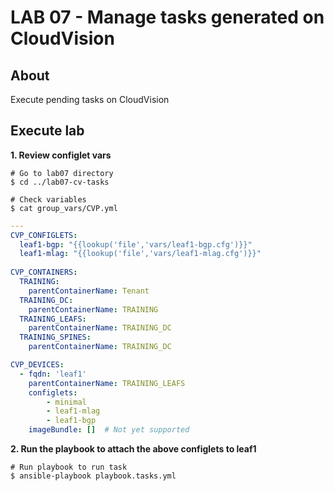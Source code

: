 # LAB 07 - Manage tasks generated on CloudVision

## About

Execute pending tasks on CloudVision

## Execute lab

__1. Review configlet vars__

```shell
# Go to lab07 directory
$ cd ../lab07-cv-tasks
```

```shell
# Check variables
$ cat group_vars/CVP.yml
```

```yaml
---
CVP_CONFIGLETS:
  leaf1-bgp: "{{lookup('file','vars/leaf1-bgp.cfg')}}"
  leaf1-mlag: "{{lookup('file','vars/leaf1-mlag.cfg')}}"
  
CVP_CONTAINERS:
  TRAINING:
    parentContainerName: Tenant
  TRAINING_DC:
    parentContainerName: TRAINING
  TRAINING_LEAFS:
    parentContainerName: TRAINING_DC
  TRAINING_SPINES:
    parentContainerName: TRAINING_DC

CVP_DEVICES:
  - fqdn: 'leaf1'
    parentContainerName: TRAINING_LEAFS
    configlets:
        - minimal
        - leaf1-mlag
        - leaf1-bgp
    imageBundle: []  # Not yet supported
```

__2. Run the playbook to attach the above configlets to leaf1__

```shell
# Run playbook to run task
$ ansible-playbook playbook.tasks.yml
```
